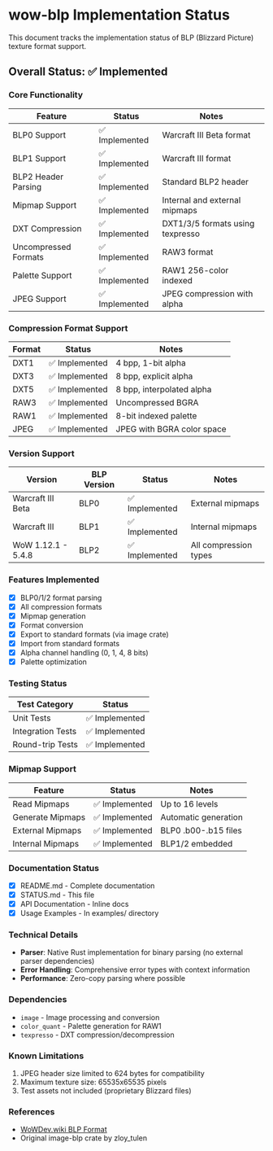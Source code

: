 # wow-blp Implementation Status

This document tracks the implementation status of BLP (Blizzard Picture) texture format support.

## Overall Status: ✅ Implemented

### Core Functionality

| Feature | Status | Notes |
|---------|--------|-------|
| BLP0 Support | ✅ Implemented | Warcraft III Beta format |
| BLP1 Support | ✅ Implemented | Warcraft III format |
| BLP2 Header Parsing | ✅ Implemented | Standard BLP2 header |
| Mipmap Support | ✅ Implemented | Internal and external mipmaps |
| DXT Compression | ✅ Implemented | DXT1/3/5 formats using texpresso |
| Uncompressed Formats | ✅ Implemented | RAW3 format |
| Palette Support | ✅ Implemented | RAW1 256-color indexed |
| JPEG Support | ✅ Implemented | JPEG compression with alpha |

### Compression Format Support

| Format | Status | Notes |
|--------|--------|-------|
| DXT1 | ✅ Implemented | 4 bpp, 1-bit alpha |
| DXT3 | ✅ Implemented | 8 bpp, explicit alpha |
| DXT5 | ✅ Implemented | 8 bpp, interpolated alpha |
| RAW3 | ✅ Implemented | Uncompressed BGRA |
| RAW1 | ✅ Implemented | 8-bit indexed palette |
| JPEG | ✅ Implemented | JPEG with BGRA color space |

### Version Support

| Version | BLP Version | Status | Notes |
|---------|-------------|--------|-------|
| Warcraft III Beta | BLP0 | ✅ Implemented | External mipmaps |
| Warcraft III | BLP1 | ✅ Implemented | Internal mipmaps |
| WoW 1.12.1 - 5.4.8 | BLP2 | ✅ Implemented | All compression types |

### Features Implemented

- [x] BLP0/1/2 format parsing
- [x] All compression formats
- [x] Mipmap generation
- [x] Format conversion
- [x] Export to standard formats (via image crate)
- [x] Import from standard formats
- [x] Alpha channel handling (0, 1, 4, 8 bits)
- [x] Palette optimization

### Testing Status

| Test Category | Status |
|---------------|--------|
| Unit Tests | ✅ Implemented |
| Integration Tests | ✅ Implemented |
| Round-trip Tests | ✅ Implemented |

### Mipmap Support

| Feature | Status | Notes |
|---------|--------|-------|
| Read Mipmaps | ✅ Implemented | Up to 16 levels |
| Generate Mipmaps | ✅ Implemented | Automatic generation |
| External Mipmaps | ✅ Implemented | BLP0 .b00-.b15 files |
| Internal Mipmaps | ✅ Implemented | BLP1/2 embedded |

### Documentation Status

- [x] README.md - Complete documentation
- [x] STATUS.md - This file
- [x] API Documentation - Inline docs
- [x] Usage Examples - In examples/ directory

### Technical Details

- **Parser**: Native Rust implementation for binary parsing (no external parser dependencies)
- **Error Handling**: Comprehensive error types with context information
- **Performance**: Zero-copy parsing where possible

### Dependencies

- `image` - Image processing and conversion
- `color_quant` - Palette generation for RAW1
- `texpresso` - DXT compression/decompression

### Known Limitations

1. JPEG header size limited to 624 bytes for compatibility
2. Maximum texture size: 65535x65535 pixels
3. Test assets not included (proprietary Blizzard files)

### References

- [WoWDev.wiki BLP Format](https://wowdev.wiki/BLP)
- Original image-blp crate by zloy_tulen
